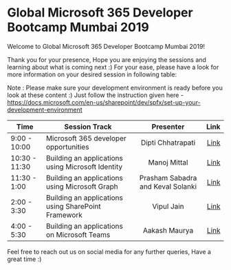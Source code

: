# Global Microsoft 365 Developer Bootcamp Mumbai 2019


Welcome to Global Microsoft 365 Developer Bootcamp Mumbai 2019!

Thank you for your presence, Hope you are enjoying the sessions and learning about what is coming next :) For your ease, please have a look for more information on your desired session in following table:

Note : Please make sure your development environment is ready before you look at these content :) Just follow the instruction given here - https://docs.microsoft.com/en-us/sharepoint/dev/spfx/set-up-your-development-environment 


| Time | Session Track                              | Presenter              | Link                        |
| ------------- | -------------                              |:-------------:         | -----:                      |
| 9:00 - 10:00| Microsoft 365 developer opportunities      | Dipti Chhatrapati      | [Link](https://1drv.ms/p/s!AnTrDYvuII8FgaJgYb1wqjya9teqsw?e=BHMjuy) |
| 10:30 - 11:30| Building an applications using Microsoft Identity       | Manoj Mittal      | [Link](https://1drv.ms/p/s!AnTrDYvuII8FgaJmAXv1vynJrXbrTg?e=SG9T6x) |
| 11:30 - 1:00| Building an applications using Microsoft Graph      | Prasham Sabadra and Keval Solanki      | [Link](https://bit.ly/2B4at6m) |
| 2:00 - 3:30| Building an applications using SharePoint Framework      | Vipul Jain      | [Link](https://bit.ly/33oKNxI) |
| 4:00 - 5:30| Building an applications on Microsoft Teams      | Aakash Maurya      | [Link](https://bit.ly/2IGwWec) |

 
Feel free to reach out us on social media for any further queries, Have a great time :)

